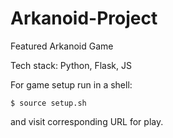  
# Arkanoid-Project
Featured Arkanoid Game 

Tech stack: Python, Flask, JS 

For game setup run in a shell:

<code>$ source setup.sh</code>

and visit corresponding URL for play.

